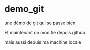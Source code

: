 # demo_git
une démo de git qui se passe bien

Et maintenant on modifie depuis github

mais aussi depuis ma machine locale